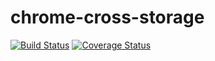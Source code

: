 # chrome-cross-storage

[![Build Status](https://travis-ci.org/opmarq/chrome-cross-storage.svg?branch=master)](https://travis-ci.org/opmarq/chrome-cross-storage) [![Coverage Status](https://coveralls.io/repos/github/opmarq/chrome-cross-storage/badge.svg)](https://coveralls.io/github/opmarq/chrome-cross-storage)
